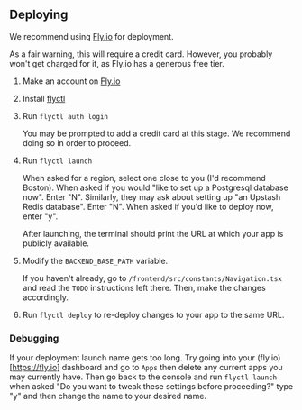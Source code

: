 ## Deploying

We recommend using [Fly.io](https://fly.io/) for deployment.

As a fair warning, this will require a credit card. However, you probably won't get charged for it, as Fly.io has a generous free tier.

1. Make an account on [Fly.io](https://fly.io/)

2. Install [flyctl](https://fly.io/docs/hands-on/install-flyctl/)

3. Run `flyctl auth login`

    You may be prompted to add a credit card at this stage. We recommend doing so in order to proceed.

4. Run `flyctl launch`

    When asked for a region, select one close to you (I'd recommend Boston).
    When asked if you would "like to set up a Postgresql database now". Enter "N".
    Similarly, they may ask about setting up "an Upstash Redis database". Enter "N".
    When asked if you'd like to deploy now, enter "y".

    After launching, the terminal should print the URL at which your app is publicly available.

5. Modify the `BACKEND_BASE_PATH` variable.

    If you haven't already, go to `/frontend/src/constants/Navigation.tsx` and read the `TODO` instructions left there. Then, make the changes accordingly.

6. Run `flyctl deploy` to re-deploy changes to your app to the same URL.

### Debugging
If your deployment launch name gets too long. Try going into your (fly.io)[https://fly.io] dashboard and go to `Apps` then delete any current apps you may currently have. Then go back to the console and run `flyctl launch` when asked "Do you want to tweak these settings before proceeding?" type "y" and then change the name to your desired name.